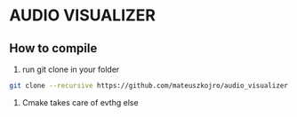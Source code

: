 # AUDIO VISUALIZER

## How to compile 

1. run git clone in your folder

```bash 
git clone --recursive https://github.com/mateuszkojro/audio_visualizer
```

1. Cmake takes care of evthg else